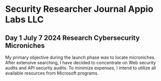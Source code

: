 # Security Researcher Journal Appio Labs LLC



## Day 1 July 7 2024 Research  Cybersecurity Microniches

My primary objective during the launch phase was to locate microniches. After extensive searching, I have decided to concentrate on Web security audits and API security audits. To minimize expenses, I intend to utilize all available resources from Microsoft programs.


